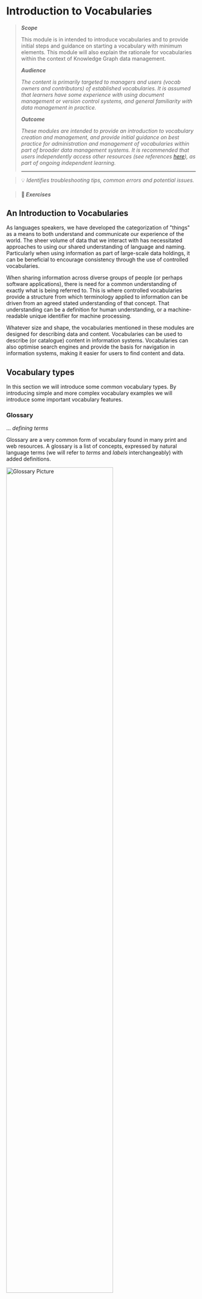
# Introduction to Vocabularies


> ***Scope***
>
> This module is in intended to introduce vocabularies and to provide initial steps and guidance on starting a vocabulary with minimum elements. This module will also explain the rationale for vocabularies within the context of Knowledge Graph data management.
>
>***Audience***
>
> _The content is primarily targeted to managers and users (vocab owners and contributors) of established vocabularies. It is assumed that learners have some experience with using document management or version control systems, and general familiarity with data management in practice._
>
> ***Outcome***
>
> _These modules are intended to provide an introduction to vocabulary creation and management, and provide initial guidance on best practice for administration and management of vocabularies within part of broader data management systems. It is recommended that users independently access other resources (see references [here](#references-and-further-reading)), as part of ongoing independent learning._
>
> ---

> 💡 _Identifies troubleshooting tips, common errors and potential issues._

> #### 🚧 _Exercises_

## An Introduction to Vocabularies

As languages speakers, we have developed the categorization of "things" as a means to both understand and communicate our experience of the world. The sheer volume of data that we interact with has necessitated approaches to using our shared understanding of language and naming. Particularly when using information as part of large-scale data holdings, it can be beneficial to encourage consistency through the use of controlled vocabularies.

When sharing information across diverse groups of people (or perhaps software applications), there is need for a common understanding of exactly what is being referred to. This is where controlled vocabularies provide a structure from which terminology applied to information can be driven from an agreed stated understanding of that concept. That understanding can be a definition for human understanding, or a machine-readable unique identifier for machine processing.

Whatever size and shape, the vocabularies mentioned in these modules are designed for describing data and content. Vocabularies can be used to describe (or catalogue) content in information systems. Vocabularies can also optimise search engines and provide the basis for navigation in information systems, making it easier for users to find content and data.

## Vocabulary types

In this section we will introduce some common vocabulary types. By introducing simple and more complex vocabulary examples we will introduce some important vocabulary features.

### Glossary

... _defining terms_

Glossary are a very common form of vocabulary found in many print and web resources. A glossary is a list of concepts, expressed by natural language terms (we will refer to _terms_ and _labels_ interchangeably) with added definitions.

  <img src="../../../assets/vocabs/glossaryPic.png" alt="Glossary Picture" style="width:75%;">

Each concept in a Glossary has at least one label and one definition. Some glossaries include _see_ references that direct a user to a preferred term. This _equivalence_ mapping is a common feature in more complex vocabulary types such as in a **thesaurus** that we will look at below. But first we will look at vocabularies that include hierarchy relationships.

### Taxonomies

... _a very short history_

Taxonomies are vocabularies with hierarchical relationships between concepts. Conventionally, we might say that concept A is _broader_ than concept B, when the _all-some_ rule apples: All B's are A, and some A's are B. For example, _all apples are fruit, and some fruit are applies_. Therefore, _fruit_ is broader than _apples_.

Modern taxonomies that are used to organise and retrieve data owe their heritage to two disciplines: biology, or the taxonomy of living things, featuring familiar concepts of class, family, genus, species etc..., and financial classifications, where concepts are typically categorised as either function, activity of transaction.

```mermaid
%% Title: **Financial classification**
graph TD
subgraph "Financial classification"
    F[Function]
    T1[Transaction A]
    T2[Transaction B]
    A1[Activity 1]
    A2[Activity 2]
    A3[Activity 3]

    F --> T1
    F --> T2
    T1 --> A1
    T1 --> A2
    T2 --> A3
end
```
The definition, or meaning of a given term is given, in part, by its relationship to broader and narrower terms. For example, we have a clearer understanding of what _crane_ means if it has a broader relationship with _birds_ (and not _construction equipment_).

<br>

```mermaid 
%% Title: Taxonomy of living things
graph TD
subgraph "Taxonomy of living things"
    F[Family]
    G1[Genus A]
    G2[Genus B]
    S1[Species 1]
    S2[Species 2]
    S3[Species 3]

    F --> G1
    F --> G2
    G1 --> S1
    G1 --> S2
    G2 --> S3
end
    classDef green fill:#90ee90,stroke:#333,stroke-width:2px;
class F,G1,G2,S1,S2,S3 green;
```

We will see below in [Vocabularies in the context of knowledge graphs](#vocabularies-in-knowledge-graphs) how the broader / narrower relationship between concepts can improve search and extraction functions in data where vocabularies are used to enrich data.
<br>

### Thesaurus

... _a (more) complete picture_

The modern retrieval thesaurus combines the structure of a taxonomy with an additional non-hierarchical relationship and also synonym control. Thesauri establish _hierarchy_, _association_ and _equivalence_ between terms. Each can be expressed using the Simple Knowledge Organization System (SKOS) properties `skos:broader` / `skos:narrower`; `skos:relation`; and `skos:prefLabel` / `skos:altLabel` ([W3C, 2009](#references-and-further-reading)).

```mermaid
graph TD
    A[Concept A] 
    B[Concept B]
    C[Concept C]
    D[Concept D]
    S[Synonym of A]

    %% Broader / Narrower relationships
    A -- "skos:narrower" --> B
    B -- "skos:broader" --> A

    %% Associative (related) relationship
    A <-- "skos:related" --> C

    %% Synonym relationship (using skos:altLabel)
    A -- "skos:altLabel" --> S


    %% Additional hierarchical relationship for illustration
    C -- "skos:narrower" --> D
    D -- "skos:broader" --> C
```

> 💡 **Tip:** the ``skos:related`` property is most useful for relating disparate concepts in deep, complex hierarchies. Use ``skos:related`` sparingly - don't relate everything to everything! 

We will look at SKOS properties in more detail in the [Properties](#vocabulary-properties) section.

### Vocabularies in knowledge graphs

Thought of as an interconnected system of data classes, a knowledge graphs may involve vocabularies as an additional class that will connect with some or all other classes. In a knowledge graph, a vocabulary concept can be modelled as just another class. 

One function that vocabularies serve is to supplement and fill semantic gaps in data relations. In the example below, classes A, B an C are each related to each other in some way. Class D is not related to other classes. A concept from a vocabulary is also included, and has relationships to classes A, B and C.

```mermaid
graph LR;
    classDef concept fill:#f9f1a5,stroke:#b59a00;
    classDef default fill:#dae8fc,stroke:#6c8ebf;
    
    4["CLASS C"];
    7["CONCEPT A"]:::concept;
    8["CLASS B"];
    9["CLASS A"];
    10["CLASS D"];

    4 -- "relation" --> 7;
    4 -- "relation" --> 8;
    8 -- "relation" --> 7;
    9 -- "relation" --> 7;
    9 -- "relation" --> 8;
```

The relationships between classes and concepts is often of a _subject_ nature - that is to say the class instance is _about_ the concept.

```mermaid
graph LR;
    classDef concept fill:#f9f1a5,stroke:#b59a00;
    classDef default fill:#dae8fc,stroke:#6c8ebf;
    
    4["CLASS C"];
    7["CONCEPT A"]:::concept;
    8["CLASS B"];
    9["CLASS A"];
    10["CLASS D"];

    4 -- "subject" --> 7;
    4 -- "relation" --> 8;
    8 -- "subject" --> 7;
    9 -- "subject" --> 7;
    9 -- "relation" --> 8;
```

Now we will look at a domain example using possible interrelationships between spatial data classes, focusing on roads.

```mermaid
graph LR;
    classDef concept fill:#f9f1a5,stroke:#b59a00;
    classDef default fill:#dae8fc,stroke:#6c8ebf;
    
    4["Road types"];
    7["One Way"]:::concept;
    8["Maintainers"];
    9["Lane counts"];
    10["Seasonality"];

    4 -- "subject" --> 7;
    4 -- "relation" --> 8;
    8 -- "subject" --> 7;
    9 -- "subject" --> 7;
    9 -- "relation" --> 8;
```

The concept ``One Way`` comes from ``Road directions`` vocabulary, where the concept ``One Way From To`` may be defined as a `skos:narrower` concept.

```mermaid
graph LR;
    classDef concept fill:#f9f1a5,stroke:#b59a00;
    classDef default fill:#dae8fc,stroke:#6c8ebf;
    
    4["Road types"];
    7["One Way"]:::concept;
    8["Maintainers"];
    9["Lane counts"];
    10["Seasonality"];
    11["One Way From To"]:::concept;

    4 -- "subject" --> 7;
    4 -- "relation" --> 8;
    8 -- "subject" --> 7;
    9 -- "subject" --> 7;
    9 -- "relation" --> 8;
    7 -- "narrower" --> 11;
```

Let's assume that the ``Seasonality`` class contains data profiled with the ``One Way From To`` directional roads concepts. So there is also a relationship with the `skos:narrower` concept provided in the vocabulary. This hierarchy relationship in the vocabulary then provides a bridge between classes of information.

```mermaid
graph LR;
    classDef concept fill:#f9f1a5,stroke:#b59a00;
    classDef default fill:#dae8fc,stroke:#6c8ebf;
    
    4["Road types"];
    7["One Way"]:::concept;
    8["Maintainers"];
    9["Lane counts"];
    10["Seasonality"];
    11["One Way From To"]:::concept;

    4 -- "subject" --> 7;
    4 -- "relation" --> 8;
    8 -- "subject" --> 7;
    9 -- "subject" --> 7;
    9 -- "relation" --> 8;
    7 -- "narrower" --> 11;
    10 -- "subject" --> 11;
```

Because of this relation between concepts in the vocabulary, it's possible to make an inference that connects classes that were previously unrelated, such as between ``Lane counts`` data and ``Seasonality`` data.

```mermaid
graph LR;
    classDef concept fill:#f9f1a5,stroke:#b59a00;
    classDef default fill:#dae8fc,stroke:#6c8ebf;
    
    4["Road types"];
    7["One Way"]:::concept;
    8["Maintainers"];
    9["Lane counts"];
    10["Seasonality"];
    11["One Way From To"]:::concept;

    4 -- "subject" --> 7;
    4 -- "relation" --> 8;
    8 -- "subject" --> 7;
    9 -- "subject" --> 7;
    9 -- "relation" --> 8;
    7 -- "narrower" --> 11;
    10 -- "subject" --> 11;
    9 -. "relation" .-> 10;
```
Let's put this into a narrative form:

_We know that some roads are closed on a seasonal basis, but we don't know what portion of these are one lane roads. But we do have data about the seasonality of 'One Way From Two' roads, also called 'One way with vector' roads. Because these roads are defined as a type of One Way road (defined as `skos:narrower`), we can infer information about seasonal road closures for one lane roads._

## Vocabulary properties

Vocabularies contain, as a minimum: _preferred labels_, _definitions_ and _identifiers_

We have already introduced concepts and their relation properties to other concepts. In this section we will look at more concept properties, including properties that are required for validation in vocabulary quality standards.

### Minimum properties: prefLabel, definition and identifier

To comply with VocPub profile ([AGLDWG, n.d.](#references-and-further-reading)), each concept must have at least:

- a `skos:prefLabel` which is the main way that we say and understand the concept;
- a `skos:definition` - a short note that describes the concept;
- an _Identifier_ - a unique way of distinguishing the concept from other concepts

#### 🚧 Exercise: 0pen, edit and save a vocabulary

These modules will include a number of editing exercises that use the VocEdit tool and the Pest Risk Pathway vocabulary (PRP). The PRP is an un-published vocabulary, hosted by Kurrawong.ai for training and testing purposes. In this exercise we will add a new concept; a concept preferred label; a concept definition; and a concept identifier.

_Technical requirements: Chrome browser is needed to access the VocEdit tool._

1. **Go to** [Download TTL](https://raw.githubusercontent.com/Kurrawong/demo-vocabs/main/vocabs/pestRiskPath_training.ttl)  
  *(Right-click and choose “Save link as...” to download)*
2. **Save** the file to your local directory  
3. **Open** Chrome (if not already)  
4. **Go to** [VocEdit](https://vocedit.dev.kurrawong.ai)  
5. **Select** **Project** > **Open**  
6. **Select** `pestRiskPath.ttl` from your local directory  
7. **Select** **+ Create concept**  
8. **Open a new tab** and go to [UUID Generator](https://www.uuidgenerator.net)  
9. **Copy** the UUID  
10. **Paste** the UUID in the **Local Name** field > **Create**  
11. **Annotations - preferred Label** > **Add a literal value with a language tag**  
12. **Add** `"Wind dispersal"` > **Save** (tick icon)  
13. **Annotations - definitions** > **Add a literal value with a language tag**  
14. **Add** `"Dispersal of pests by wind"` > **Save** (tick icon)  
15. **Concept scheme relationships - inScheme** > **Add an IRI value**  
16. **Type** `"P"` - **Pest Risk Pathway** will return - select this  
17. **Concept scheme relationships - topConceptOf** > **Add an IRI value**  
18. **Type** `"P"` - **Pest Risk Pathway** will return - select this  
19. **Project** > **Save**

The pestRiskPathway.ttl will now be updated in your local directory, with the new concept "Wind dispersal" added.

## Broader / Narrower

We have already introduced the ``skos:broader`` and ``skos:narrower`` relationships in the sections above on taxonomies and thesaurus vocabularies. 

Depending on the type and complexity of a vocabulary, there may be a requirement that all concepts are related to another concept via ``skos:broader`` property. In a taxonomy or thesaurus vocabulary project, a concept that does not have a skos:broader concept may be considered an _orphan_, unless it is a ``topConcept``. As far as the SKOS standard is concerned, there is no need for all (or any) concepts to be arranged in a hierarchy. In some cases a vocabulary will be mostly flat with selected concepts in narrower relationships to broader concepts.

If a `skos:Concept` does not have a `skos:broader` property, the VocPub profile requires that it must reference the relevant `skos:ConceptScheme` IRI with the ``skos:topConcept`` property. 

**Tip:** Broader and narrower relationships are reciprocal - that is, if A is broader than B, then B is narrower than A. For example:

- Dynamic land cover ``broader`` Land cover and land use
- Land cover and land use ``narrower`` Dynamic land cover

- Apples ``broader`` Pomme fruit
- Pomme fruit ``narrower`` Apples

- Hospitals ``narrower`` Private hospitals
- Private hospitals ``broader`` Hospitals

Arranging concepts into a hierarchy supports discovery via:

- _Search expansion_ - a search system can add results that match narrower concepts of a search term. For example a search for _Granitoid_ would return resources about _granitoid_ OR _granite_
- _Navigation_ - top-down navigation or breadcrumb links can be launched in an interface using broader/narrower relationships. For example, clicking on _Pomme fruit_ launches a list of links to apples, pears and quinces

In a vocabulary, it's possible to keep adding narrower relationships by creating more and more specific concepts. For example, a catalogue that is about horticulture probably needs a vocabulary with more specific (narrower) concepts than just _apples_ (e.g. _Kiku Fuji_).

💡 **Tip:** Only add narrower concepts that you would expect to be used to describe content in a catalogue, and distinguish that content from others, with that concept. Don't make a vocabulary hierarchy very deep with specific concepts just because you can!

#### 🚧 Exercise: add broader concept relations

In this exercise we will add a broader relationship between two concepts. Note that once a concept has a broader relationship, it can no longer be regarded as a 'top concept' and we will remove the top concept statement accordingly.

1. **Go to** [VocEdit](https://vocedit.dev.kurrawong.ai) in Chrome  
2. **Project** > **Open** `pestRiskPath.ttl` from your local directory  
3. **Select** **"Spore dispersal"** from the left-hand list of concepts  
4. **Concept relationships - Broader** > **Add an IRI value**  
5. **Type** `"Hos"` - **"Host plants"** will return - **select** this  
6. **Select** **tick** to save  
7. **Concept scheme relationships - topConceptOf** >  
8. **Select** **three dots** > **Delete**  
9. **Project** > **Save**

This change optimises the SKOS model by applying a broader relationship between concepts that are conceptually broader and narrower. In a retrieval system we might expect a query for datasets about host plants as pest vectors to return a resource about Spore dispersal. The `skos:broader` relation support such an inference.


### Alternative labels

Each concept must have at least one _Preferred label_ (``skos:prefLabel``), based on the word or phrase that best describes the concept. We often use different terms to mean the same thing - the ``skos:prefLabel`` should be the term that is used most frequently, or understood and used by most expected users of a system or catalogue.

In addition, each concept may have one ore more _Alternate labels_ (``skos:altLabel``). It's a good idea to add one or more ``altLabel`` to a concept so that it can be found in different ways. A concept can have any number of alternate labels, provided they are similar enough to the common understanding of the concept.

💡 **Tip:** when adding a `skos:altLabel`, ask this question: _If I searched with a preferred label, and found some information matching an alternative label in the text, would I be satisfied by the search result?_

Here are some common scenarios where we might need to choose between preferred and alternative labels:

#### Common vs Scientific terms

Connect scientific or technical names with common names. For example:

- Red imported fire ant ``skos:altLabel`` Solenopsis invicta
- Boghead Coal ``skos:altLabel`` Torbanite
- Spore dispersal `skos:altLabel` Sporulation

#### Superseded terms

Even if a term is no longer used in recent content, users may still search a catalogue using superseded language. Storing superseded terms as alternative labels helps to group content that contains antiquated language with content written in current language. For example:

- Aeolian Sand ``skos:altLabel`` Eskimo Sand
- Utility hole ``skos:altLabel`` Manhole

#### Acronyms vs phrases

In general, an acronym or initialism should be managed as an ``skos:altLabel``; example: 

- Greenhouse gasses ``skos:altLabel`` GHG 

An exception is when the acronym is better known or more frequently used. For example:

- TNT ``skos:altLabel`` Trinitrotoluene
- CSIRO ``skos:altLabel`` Commonwealth Scientific and Industrial Research Organisation

#### Official vs common language

Use an ``altLabel`` to connect official or technical language with natural language. For example:

- Bi-directional ``skos:altLabel`` Two way
- Alcohol-impaired driving ``skos:altLabel`` Drink-driving

#### 🚧 Exercise: add alternative labels

In this exercise we will add an alternative label to a concept. You will need to add the skos:altLabel property to VocEdit as it is not included in the default form.

1. **Go to** [VocEdit](https://vocedit.dev.kurrawong.ai) in Chrome  
2. **Project** > **Open** `pestRiskPath.ttl` from your local directory  
3. **Select** **"Spore dispersal"** from the left-hand list of concepts  
4. **Add a new predicate** > **Properties** > **Add new predicate**  
5. **Add a new predicate** > **http://www.w3.org/2004/02/skos/core#altLabel** > **Add**  
6. **Select** **Properties** - **altLabel** (the field you just created)  
7. **Add** `"Sporulation"` > **Save** (tick icon)  
8. **Project** > **Save**

###  Top Concepts

If a `skos:Concept` does not have a `skos:narrower` relationship, it is automatically assumed to be a `skos:topConceptOf` a `skos:ConceptScheme` and must be declared as such.

A concept may be moved out of the 

## Concept Scheme

A Concept Scheme is some metadata about the vocabulary as a whole - the vocabulary title (`skos:prefLabel`), a definition (`skos:definition`), and a unique identifier are minimum requirements. All vocabularies must have a Concept Scheme, and it should include:

- an Identifier - create an IRI following the same pattern as the IRIs for concepts. For the suffix, instead of a concept ID, add a Concept scheme ID. This may be the name of the Concept scheme (the vocabulary), e.g.: - ``https://linked.data.gov.au/def/road-types``
  ... _where Road types_ is the name of the concept scheme.

- a [Preferred label](http://www.w3.org/2004/02/skos/core#prefLabel) - the same property that is used for a Concept. Use a Preferred label for the name or title of the vocabulary (this may also be used for the Concept Scheme ID)
- a [Definition](http://www.w3.org/2004/02/skos/core#definition) - a definition of the Concept Scheme. Use plain text only but paragraphs may be separated by newlines. Also used for Concepts
- a [Created](http://purl.org/dc/terms/created) date. When the Concept Scheme was first created. This might be automatically created by a vocabulary editor
- a [History](http://www.w3.org/2004/02/skos/core#historyNote) note - a note on the origin or history of a vocabulary - such as how or from what it was generated.

#### 🚧 Exercise: edit a concept scheme

We will continue to edit the Pest Risk Pathway vocabulary, but this time we will edit the concept scheme which is the metadata about the vocabulary as a whole.

1. **Go to** [VocEdit](https://vocedit.dev.kurrawong.ai) in Chrome  
2. **Project** > **Open** `pestRiskPath.ttl` from your local directory  
3. **Select** **Pest Risk Pathway** from under **Concept Scheme** in the left-hand panel  
4. **Definition** > **Add a literal value with a language tag**  
5. **Add** `"A vocabulary describing various structures, modes and activities that introduce unwanted pests, weeds and diseases."` > **Save** (tick icon)  
6. **Project** > **Save**

## Summary

In this module we have introduced vocabularies - different types and how they are useful. We have also used a vocabulary editing tool to create the minimum elements for a concept and a concept scheme. 

## References and Further Reading

* AGLDWG. (n.d.). VocPub profile specification. Retrieved April 17, 2025, from <https://w3id.org/profile/vocpub/spec>
* W3C (n.d.). QSKOS. Retrieved March 5, 2025, from <https://www.w3.org/2001/sw/wiki/QSKOS>
* W3C (2009). SKOS reference. <https://www.w3.org/TR/skos-reference/>
* W3C (2014). Turtle: Terse RDF triple language (W3C Recommendation). Retrieved from <https://www.w3.org/TR/turtle/>
